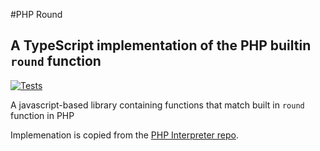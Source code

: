#PHP Round
## A TypeScript implementation of the PHP builtin `round` function

[![Tests](https://github.com/e-newton/php-round/actions/workflows/run-tests.yml/badge.svg)](https://github.com/e-newton/php-round/actions/workflows/run-tests.yml)

A javascript-based library containing functions that match built in `round` function in PHP

Implemenation is copied from the [PHP Interpreter repo](https://github.com/php/php-src/blob/master/ext/standard/math.c).
